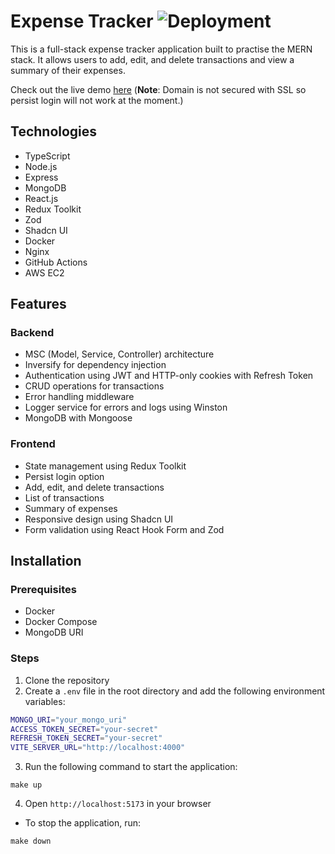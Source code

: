 # Expense Tracker ![Deployment](https://github.com/jekku123/expense-tracker/actions/workflows/deploy.yml/badge.svg)

This is a full-stack expense tracker application built to practise the MERN stack. It allows users to add, edit, and delete transactions and view a summary of their expenses.

Check out the live demo [here](http://13.48.129.24:5173/) (**Note**: Domain is not secured with SSL so persist login will not work at the moment.)

## Technologies

- TypeScript
- Node.js
- Express
- MongoDB
- React.js
- Redux Toolkit
- Zod
- Shadcn UI
- Docker
- Nginx
- GitHub Actions
- AWS EC2

## Features

### Backend

- MSC (Model, Service, Controller) architecture
- Inversify for dependency injection
- Authentication using JWT and HTTP-only cookies with Refresh Token
- CRUD operations for transactions
- Error handling middleware
- Logger service for errors and logs using Winston
- MongoDB with Mongoose

### Frontend

- State management using Redux Toolkit
- Persist login option
- Add, edit, and delete transactions
- List of transactions
- Summary of expenses
- Responsive design using Shadcn UI
- Form validation using React Hook Form and Zod

## Installation

### Prerequisites

- Docker
- Docker Compose
- MongoDB URI

### Steps

1. Clone the repository
2. Create a `.env` file in the root directory and add the following environment variables:

```bash
MONGO_URI="your_mongo_uri"
ACCESS_TOKEN_SECRET="your-secret"
REFRESH_TOKEN_SECRET="your-secret"
VITE_SERVER_URL="http://localhost:4000"
```

3. Run the following command to start the application:

```shell
make up
```

4. Open `http://localhost:5173` in your browser

- To stop the application, run:

```shell
make down
```
